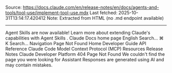 Source: https://docs.claude.com/en/release-notes/en/docs/agents-and-tools/tool-use/implement-tool-use.mdx
Last fetched: 2025-10-31T13:14:17.420412
Note: Extracted from HTML (no .md endpoint available)

---

Agent Skills are now available!
Learn more about extending Claude's capabilities with Agent Skills
.
Claude Docs
home page
English
Search...
⌘
K
Search...
Navigation
Page Not Found
Home
Developer Guide
API Reference
Claude Code
Model Context Protocol (MCP)
Resources
Release Notes
Claude Developer Platform
404
Page Not Found
We couldn't find the page you were looking for
Assistant
Responses are generated using AI and may contain mistakes.
